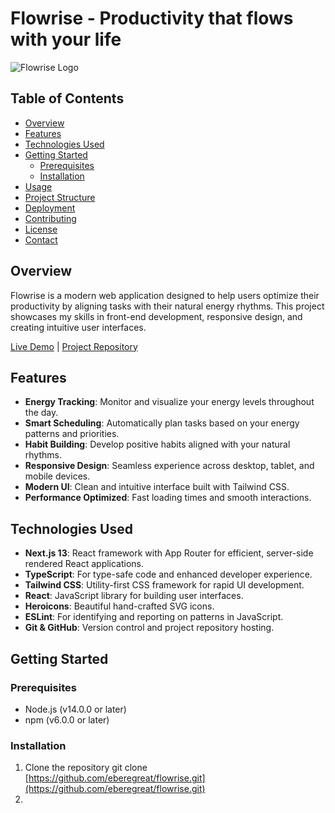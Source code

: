 # Flowrise - Productivity that flows with your life

![Flowrise Logo](public/logo.svg)

## Table of Contents
- [Overview](#overview)
- [Features](#features)
- [Technologies Used](#technologies-used)
- [Getting Started](#getting-started)
  - [Prerequisites](#prerequisites)
  - [Installation](#installation)
- [Usage](#usage)
- [Project Structure](#project-structure)
- [Deployment](#deployment)
- [Contributing](#contributing)
- [License](#license)
- [Contact](#contact)

## Overview

Flowrise is a modern web application designed to help users optimize their productivity by aligning tasks with their natural energy rhythms. This project showcases my skills in front-end development, responsive design, and creating intuitive user interfaces.

[Live Demo](https://your-flowrise-demo-link.com) | [Project Repository](https://github.com/your-username/flowrise)

## Features

- **Energy Tracking**: Monitor and visualize your energy levels throughout the day.
- **Smart Scheduling**: Automatically plan tasks based on your energy patterns and priorities.
- **Habit Building**: Develop positive habits aligned with your natural rhythms.
- **Responsive Design**: Seamless experience across desktop, tablet, and mobile devices.
- **Modern UI**: Clean and intuitive interface built with Tailwind CSS.
- **Performance Optimized**: Fast loading times and smooth interactions.

## Technologies Used

- **Next.js 13**: React framework with App Router for efficient, server-side rendered React applications.
- **TypeScript**: For type-safe code and enhanced developer experience.
- **Tailwind CSS**: Utility-first CSS framework for rapid UI development.
- **React**: JavaScript library for building user interfaces.
- **Heroicons**: Beautiful hand-crafted SVG icons.
- **ESLint**: For identifying and reporting on patterns in JavaScript.
- **Git & GitHub**: Version control and project repository hosting.

## Getting Started

### Prerequisites

- Node.js (v14.0.0 or later)
- npm (v6.0.0 or later)

### Installation

1. Clone the repository git clone [https://github.com/eberegreat/flowrise.git](https://github.com/eberegreat/flowrise.git)
2. 
